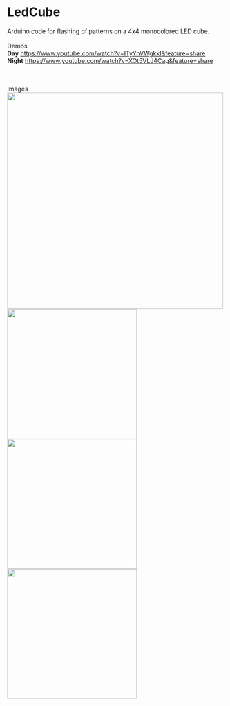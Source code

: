 # LedCube
Arduino code for flashing of patterns on a 4x4 monocolored LED cube.
<br /><br />
Demos<br />
<b>Day</b>    https://www.youtube.com/watch?v=ITyYnVWgkkI&feature=share<br />
<b>Night</b>  https://www.youtube.com/watch?v=XOt5VLJ4Cag&feature=share<br />
<br/><br/>

Images <br />
<img src='https://raw.github.com/gmtuca/LedCube/master/images/00.jpg' width='500px'> <br />
<img src='https://raw.github.com/gmtuca/LedCube/master/images/01.jpg' width='300px'>
<img src='https://raw.github.com/gmtuca/LedCube/master/images/02.jpg' width='300px'> <br />
<img src='https://raw.github.com/gmtuca/LedCube/master/images/03.jpg' width='300px'> <br />
